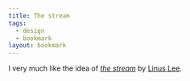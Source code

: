```yaml
---
title: The stream
tags: 
  - design
  - bookmark
layout: bookmark
---
```

I very much like the idea of [<cite>the stream</cite>](https://stream.thesephist.com) by [Linus Lee](https://thesephist.com).